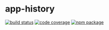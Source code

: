 # app-history 

[![build status][travis-badge]][travis]
[![code coverage][coveralls-badge]][coveralls]
[![npm package][npm-badge]][npm]

[travis-badge]: https://img.shields.io/travis/mwikstrom/app-history.svg?style=for-the-badge
[travis]: https://travis-ci.org/mwikstrom/app-history
[coveralls-badge]: https://img.shields.io/coveralls/github/mwikstrom/app-history.svg?style=for-the-badge
[coveralls]: https://coveralls.io/github/mwikstrom/app-history
[npm-badge]: https://img.shields.io/npm/v/app-history.svg?style=for-the-badge
[npm]: https://www.npmjs.org/package/app-history
